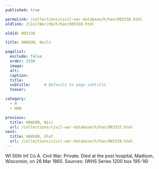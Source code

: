 ```yaml
---
published: true

permalink: /collections/civil-war-database/h/han/003338.html
oldlink: /CivilWar/db/h/han/003338.html

oldid: 003338

title: HANSON, Neils

pagelist:
  exclude: false
  order: 3338
  image: 
  alt:
  caption:
  title:
  subtitle:      # Defaults to page subtitle
  teaser:

category: 
  - H 
  - HAN

previous:
  title: HANSON, Niri
  url: /collections/civil-war-database/h/han/003337.html  
next:
  title: HANSON, Olaf
  url: /collections/civil-war-database/h/han/003339.html   
---
```

WI 50th Inf Co A. Civil War: Private. Died at the post hospital, Madison, Wisconsin, on 26 Mar 1865. Sources: (WHS Series 1200 box 195-16)